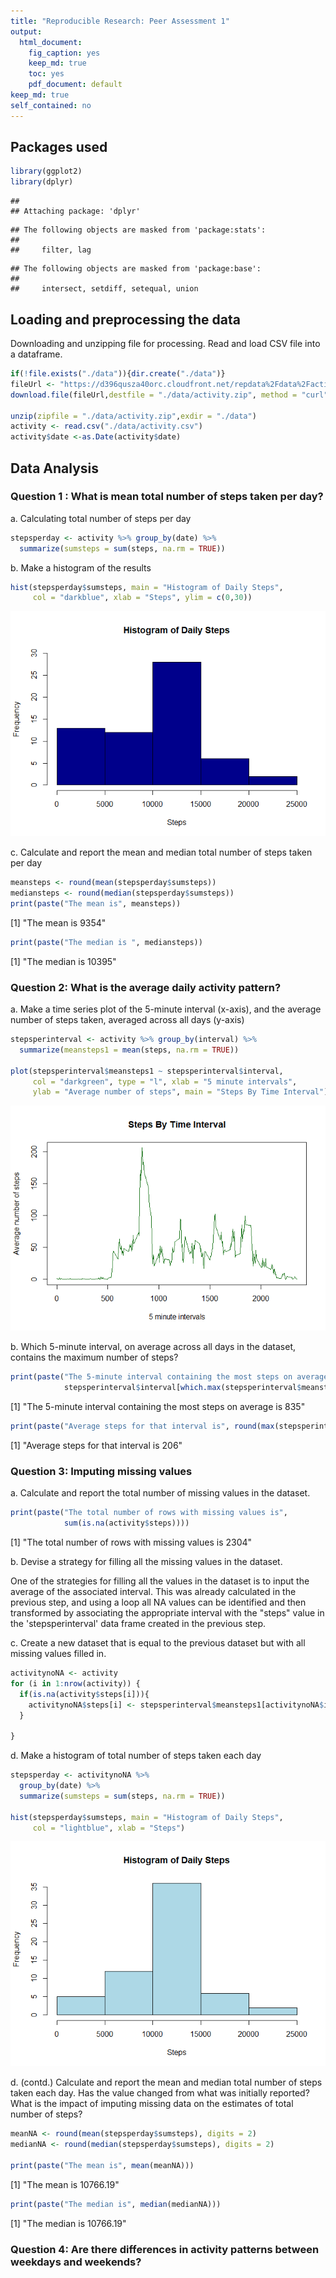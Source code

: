 ```yaml
---
title: "Reproducible Research: Peer Assessment 1"
output: 
  html_document:
    fig_caption: yes
    keep_md: true
    toc: yes
    pdf_document: default
keep_md: true
self_contained: no    
---
```

## Packages used

```r
library(ggplot2)
library(dplyr)
```

```
## 
## Attaching package: 'dplyr'
```

```
## The following objects are masked from 'package:stats':
## 
##     filter, lag
```

```
## The following objects are masked from 'package:base':
## 
##     intersect, setdiff, setequal, union
```

## Loading and preprocessing the data
Downloading and unzipping file for processing. Read and load CSV file into a dataframe. 

```r
if(!file.exists("./data")){dir.create("./data")}
fileUrl <- "https://d396qusza40orc.cloudfront.net/repdata%2Fdata%2Factivity.zip"
download.file(fileUrl,destfile = "./data/activity.zip", method = "curl")

unzip(zipfile = "./data/activity.zip",exdir = "./data")
activity <- read.csv("./data/activity.csv")
activity$date <-as.Date(activity$date)
```

## Data Analysis
### Question 1 : What is mean total number of steps taken per day?
  a. Calculating total number of steps per day

```r
stepsperday <- activity %>% group_by(date) %>%
  summarize(sumsteps = sum(steps, na.rm = TRUE))
```
  b.  Make a histogram of the results

```r
hist(stepsperday$sumsteps, main = "Histogram of Daily Steps", 
     col = "darkblue", xlab = "Steps", ylim = c(0,30))
```

![](PA1_template_files/figure-html/histogram-1.png)<!-- -->
  
  c. Calculate and report the mean and median total number of steps taken per day

```r
meansteps <- round(mean(stepsperday$sumsteps))
mediansteps <- round(median(stepsperday$sumsteps))
print(paste("The mean is", meansteps))
```

[1] "The mean is 9354"

```r
print(paste("The median is ", mediansteps))
```

[1] "The median is  10395"

### Question 2: What is the average daily activity pattern?
  a.    Make a time series plot of the 5-minute interval (x-axis), and the average number of steps taken, averaged across all days (y-axis)
  

```r
stepsperinterval <- activity %>% group_by(interval) %>%
  summarize(meansteps1 = mean(steps, na.rm = TRUE))

plot(stepsperinterval$meansteps1 ~ stepsperinterval$interval,
     col = "darkgreen", type = "l", xlab = "5 minute intervals",
     ylab = "Average number of steps", main = "Steps By Time Interval")
```

![](PA1_template_files/figure-html/time-series-plot-1.png)<!-- -->

  b. Which 5-minute interval, on average across all days in the dataset, contains the maximum number of steps?

```r
print(paste("The 5-minute interval containing the most steps on average is",
            stepsperinterval$interval[which.max(stepsperinterval$meansteps1)]))
```

[1] "The 5-minute interval containing the most steps on average is 835"

```r
print(paste("Average steps for that interval is", round(max(stepsperinterval$meansteps1))))
```

[1] "Average steps for that interval is 206"

### Question 3: Imputing missing values
  a. Calculate and report the total number of missing values in the dataset. 

```r
print(paste("The total number of rows with missing values is",
            sum(is.na(activity$steps))))
```

[1] "The total number of rows with missing values is 2304"

  b. Devise a strategy for filling all the missing values in the dataset. 
  
  One of the strategies for filling all the values in the dataset is to input the average of the associated interval. This was already calculated in the previous step, and using a loop all NA values can be identified and then transformed by associating the appropriate interval with the "steps" value in the 'stepsperinterval' data frame created in the previous step.   
  
  c. Create a new dataset that is equal to the previous dataset but with all missing values filled in. 
  

```r
activitynoNA <- activity
for (i in 1:nrow(activity)) {
  if(is.na(activity$steps[i])){
    activitynoNA$steps[i] <- stepsperinterval$meansteps1[activitynoNA$interval[i] == stepsperinterval$interval]
  }
  
}
```

  d. Make a histogram of total number of steps taken each day


```r
stepsperday <- activitynoNA %>%
  group_by(date) %>%
  summarize(sumsteps = sum(steps, na.rm = TRUE))

hist(stepsperday$sumsteps, main = "Histogram of Daily Steps",
     col = "lightblue", xlab = "Steps")
```

![](PA1_template_files/figure-html/new-histogram-1.png)<!-- -->

  d. (contd.) Calculate and report the mean and median total number of steps taken each day. Has the value changed from what was initially reported? What is the impact of imputing missing data on the estimates of total number of steps?
  

```r
meanNA <- round(mean(stepsperday$sumsteps), digits = 2)
medianNA <- round(median(stepsperday$sumsteps), digits = 2)

print(paste("The mean is", mean(meanNA)))
```

[1] "The mean is 10766.19"

```r
print(paste("The median is", median(medianNA)))
```

[1] "The median is 10766.19"

### Question 4: Are there differences in activity patterns between weekdays and weekends?
